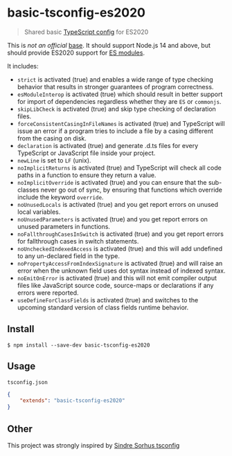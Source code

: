 # basic-tsconfig-es2020

> Shared basic [TypeScript config](https://www.typescriptlang.org/docs/handbook/tsconfig-json.html) for ES2020

This is _not an official_ [base](https://github.com/tsconfig/bases). It should support Node.js 14 and above, but should provide ES2020 support for [ES modules](https://hacks.mozilla.org/2018/03/es-modules-a-cartoon-deep-dive/).

It includes:

-   `strict` is activated (true) and enables a wide range of type checking behavior that results in stronger guarantees of program correctness. 
-   `esModuleInterop` is activated (true) which should result in better support for import of dependencies regardless whether they are `ES` or `commonjs`.
-   `skipLibCheck` is activated (true) and skip type checking of declaration files.
-   `forceConsistentCasingInFileNames` is activated (true) and TypeScript will issue an error if a program tries to include a file by a casing different from the casing on disk.
-   `declaration` is activated (true) and generate .d.ts files for every TypeScript or JavaScript file inside your project. 
-   `newLine` is set to `LF` (unix).
-   `noImplicitReturns` is activated (true) and TypeScript will check all code paths in a function to ensure they return a value.
-   `noImplicitOverride` is activated (true) and you can ensure that the sub-classes never go out of sync, by ensuring that functions which override include the keyword `override`.
-   `noUnusedLocals` is activated (true) and you get report errors on unused local variables.
-   `noUnusedParameters` is activated (true) and you get report errors on unused parameters in functions.
-   `noFallthroughCasesInSwitch` is activated (true) and you get report errors for fallthrough cases in switch statements.
-   `noUncheckedIndexedAccess` is activated (true) and this will add undefined to any un-declared field in the type.
-   `noPropertyAccessFromIndexSignature` is activated (true) and will raise an error when the unknown field uses dot syntax instead of indexed syntax.
-   `noEmitOnError` is activated (true) and this will not emit compiler output files like JavaScript source code, source-maps or declarations if any errors were reported.
-   `useDefineForClassFields` is activated (true) and switches to the upcoming standard version of class fields runtime behavior.

## Install

    $ npm install --save-dev basic-tsconfig-es2020

## Usage

`tsconfig.json`

```json
{
	"extends": "basic-tsconfig-es2020"
}
```

## Other

This project was strongly inspired by [Sindre Sorhus tsconfig](https://github.com/sindresorhus/tsconfig)

```
